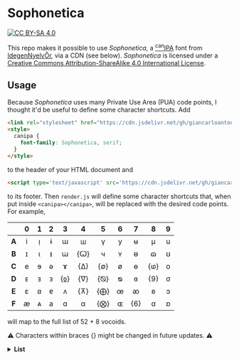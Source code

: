 # Sophonetica

[![CC BY-SA 4.0][license-shield]][license]

This repo makes it possible to use _Sophonetica_, a [<sup>can</sup>IPA](http://www.canipa.net/doku.php) font from [IdegenNyelvŐr](https://idegennyelvor.blog.hu/2011/04/10/betukeszlet_canipa_hoz), via a CDN (see below). _Sophonetica_ is licensed under a [Creative Commons Attribution-ShareAlike 4.0 International License][license].

[license]: http://creativecommons.org/licenses/by-sa/4.0/
[license-shield]: https://img.shields.io/badge/License-CC%20BY--SA%204.0-lightgrey.svg

## Usage

Because _Sophonetica_ uses many Private Use Area (PUA) code points, I thought it'd be useful to define some character shortcuts. Add

```html
<link rel="stylesheet" href="https://cdn.jsdelivr.net/gh/giancarloantonucci/Sophonetica/font.css">
<style>
  canipa {
    font-family: Sophonetica, serif;
  }
</style>
```

to the header of your HTML document and

```html
<script type='text/javascript' src='https://cdn.jsdelivr.net/gh/giancarloantonucci/Sophonetica/render.js'></script>
```

to its footer. Then `render.js` will define some character shortcuts that, when put inside `<canipa></canipa>`, will be replaced with the desired code points. For example,

|     |  0  |  1  |  2  |  3  |  4  |  5  |  6  |  7  |  8  |  9  |
|:---:|:---:|:---:|:---:|:---:|:---:|:---:|:---:|:---:|:---:|:---:|
|**A**|  i  |  ᴉ  |  ɨ  |  ɯ  |  ꟺ  |  ү  |  y  |  ʉ  |  μ  |  u  |
|**B**|  ɪ  |  ι  |  ᵻ  |  ꭐ  | {Ꞷ} |  ч  |  ʏ  |  ᵿ  |  ɷ  |  ʊ  |
|**C**|  e  |  ɘ  |  ə  |  ɤ  | {∆} | {∅} |  ø  |  ɵ  | {ⱷ} |  o  |
|**D**|  ᴇ  |  ⱻ  |  ᴈ  | {ჲ} | {∇} | {⦰} |  ᴓ  |  ɞ  | {9} |  σ  |
|**E**|  ɛ  |  ꞛ  |  ɐ  |  ʌ  | {⊼} | {⨁} |  œ  |  ᴔ  |  ʚ  |  ɔ  |
|**F**|  æ  |  ᴀ  |  a  |  ɑ  |  α  | {⨂} |  ɶ  | {6} |  ꭤ  |  ɒ  |

will map to the full list of 52 + 8 vocoids.

⚠️ Characters within braces {} might be changed in future updates. ⚠️

<details><summary><b>List</b></summary>
  
- Basic Latin: 6 (0036), 9 (0039), a (0061), e (0065), i (0069), o (006F), u (0075), y (0079)
- Latin-1 Supplement: æ (00E6), ø (00F8)
- Latin Extended-A: œ (0153)
- IPA Extensions: ɐ (0250), ɑ (0251), ɒ (0252), ɔ (0254), ɘ (0258), ə (0259), ɛ (025B), ɞ (025E), ɤ (0264), ɨ (0268), ɪ (026A), ɯ (026F), ɵ (0275), ɶ (0276), ɷ (0277), ʉ (0289), ʊ (028A), ʏ (028F), ʚ (029A)
- Greek and Coptic: α (03B1), ι (03B9), μ (03BC), σ (03C3)
- Cyrillic: ч (0447), ү (04AF)
- Georgian: ო (10DD), ჲ (10F2)
- Phonetic Extensions: ᴀ (1D00), ᴇ (1D07), ᴈ (1D08), ᴉ (1D09), ᴓ (1D13), ᴔ (1D14), ᴧ (1D27), ᵻ (1D7B), ᵿ (1D7F)
- Mathematical Operators: ∅ (2205), ∆ (2206), ∇ (2207), ⊼ (22BC)
- Supplemental Mathematical Operators: ⨁ (2A01), ⨂ (2A02)
- Latin Extended-C: ⱻ (2C7B)
- Miscellaneous Mathematical Symbols-B: ⦰ (29B0)
- Latin Extended-D: ꞛ (A79B), Ꞷ (A7B6), ꟺ (A7FA)
- Latin Extended-E: ꭐ (AB50), ꭤ (AB64)
  
</details>
